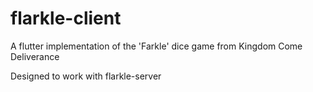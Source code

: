 # flarkle-client
A flutter implementation of the 'Farkle' dice game from Kingdom Come Deliverance

Designed to work with flarkle-server
